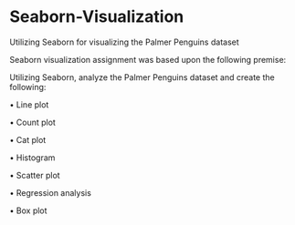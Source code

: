 # Seaborn-Visualization

Utilizing Seaborn for visualizing the Palmer Penguins dataset

Seaborn visualization assignment was based upon the following premise:

Utilizing Seaborn, analyze the Palmer Penguins dataset and create the following:

•	Line plot

•	Count plot

•	Cat plot

•	Histogram

•	Scatter plot

•	Regression analysis 

•	Box plot


